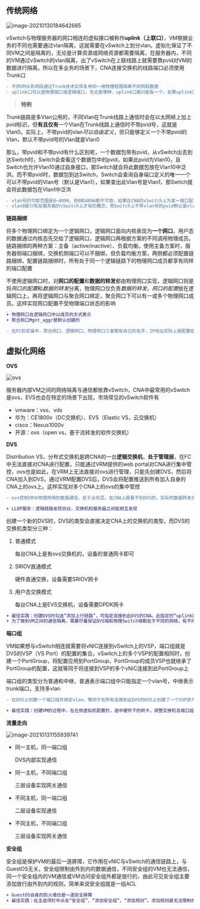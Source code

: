 ## 传统网络

![image-20210130184642665](C:\Users\hebor\AppData\Roaming\Typora\typora-user-images\Switch.png)

vSwitch与物理服务器的网口相连的虚拟接口被称作**uplink（上联口）**，VM根据业务的不同也需要通过vlan隔离，这就需要在vSwitch上划分vlan。虚拟化保证了不同VM之间是隔离的，无论是计算资源或网络资源都需要隔离，在服务器内，不同的VM通过vSwitch的vlan隔离，出了vSwitch在上联线路上就需要靠pvid对VM的数据进行隔离。所以在多业务的场景下，CNA连接交换机的线路端口必须使用Trunk口

```diff
- 不同VM业务网段通过Trunk技术实现复用同一根物理链路隔离不同网段数据
- uplink口可以是物理端口或逻辑端口，无论是哪种，uplink口都只能有一个。如果uplink口使用逻辑端口，那么其成员可以有多个物理端口
```



> **特例**

Trunk链路是多Vlan公用的，不同Vlan在Trunk线路上通信时会在以太网帧上加上pvid标识，但**有且仅有**一个Vlan在Trunk线路上通信时不带pvid号，这就是Vlan0。实际上，不带pvid的vlan*可以自由定义*，但只能够定义一个不带pvid的Vlan，默认不带pvid号的Vlan就是Vlan0

那么，带pvid和不带pvid有什么区别呢，一个数据包带有pvid，从vSwitch出去到达Switch时，Switch会查看这个数据包中的pvid，如果此pvid为Vlan10，且Switch也允许Vlan10通过自身接口，那Switch就会将此数据包放在Vlan10中泛洪。而不带pvid时，数据包到达Switch，Switch会查询自身端口定义的唯一一个可以不带pvid的Vlan号（默认是Vlan1），如果查出此Vlan号是Vlan1，那Swtich就会将此数据包在Vlan1中泛洪

```diff
- vlan号的可取范围是0~4096，但0和4096都不可取，如果在CNA的vSwitch上为某一端口配置“vlan0”，表示未指定vlan号，则标识此端口的数据不打pvid
- vlan0是只有在服务器的vSwitch上才有的概念，而Switch上不带vlan号的pvid默认是vlan1，也可指定其他vlan号
```



**链路捆绑**

将多个物理网口绑定为一个逻辑网口，逻辑网口面向内核表现为**一个网口**，用户态的数据通过内核态先交给了逻辑网口，逻辑网口再根据方案的不同调用物理成员。链路捆绑的两种方案：主备（active/inactive）、负载均衡。使用主备方案时，服务器侧端口捆绑，交换机侧端口可以不捆绑，但负载均衡方案，两侧都必须配置链路捆绑。配置链路捆绑时，所有处于同一个逻辑链路下的物理网口成员都享有同样的端口配置

不使用逻辑网口时，对**网口的配置**和**数据的转发**都由物理网口实现，逻辑网口则是将*网口的配置*和*数据的转发*分离，物理网口仅负责*数据的转发*，*网口的配置*放在逻辑网口上，再将逻辑网口与聚合网口绑定，聚合网口下可以有一或多个物理网口成员。这样实现网口配置不受物理端口状态的影响

```diff
+ 物理网口在逻辑网口中以成员的方式表示
+ 聚合网口Mgnt_aggr是默认创建的

- 在FC的实操中，聚合网口、逻辑网口、物理网口三者都有自己的名字，IP地址实际上是配置给逻辑网口，而逻辑网口与聚合网口绑定，聚合网口下又有一或多个物理网口成员
```



## 虚拟化网络

**OVS**

![ovs](C:\Users\hebor\AppData\Roaming\Typora\typora-user-images\ovs.png)

服务器内部VM之间的网络隔离与通信都依靠vSwitch，CNA中最常用的vSwitch是ovs，EVS也会在特定的场景下出现，市场常见的vSwitch软件有

- vmware：vss、vds
- 华为：CE1800v（DC交换机）、EVS（Elastic VS，云交换机）
- cisco：Nexus1000v
- 开源：ovs（open vs，基于流转发的软件交换机）



**DVS**

Distribution VS，分布式交换机是跨CNA的一台**逻辑交换机**，**处于管理层**，在FC中无法直接对CNA进行配置，只能通过VRM提供的web portal对CNA进行集中管控，ovs也是如此，在VRM上无法直接对ovs进行管理，只能先创建DVS，然后将CNA加入到DVS，通过VRM配置DVS后，DVS会将配置推送到所有加入自身的CNA上的ovs上。这样实现对多个CNA上的ovs的集中管控

```diff
- ovs控制VM与物理网络的数据通信，处于业务层。在CNA上是看不到DVS的，实际的数据转发也不经过DVS

+ LLDP服务：逻辑链路发现协议，交换机和服务器之间能相互发现
```

创建一个新的DVS时，DVS的类型会直接决定CNA上的交换机的类型，而DVS的交换机类型分三种：

1. 普通模式

   每台CNA上是有ovs交换机的，设备的普通网卡即可

2. SRIOV直通模式

   硬件直通交换，设备需要SRIOV网卡

3. 用户态交换模式

   每台CNA上是EVS交换机，设备需要DPDK网卡

```diff
+ 最佳实践：创建DVS时勾选“添加上行链路”，可指定连接到此DVS的CNA。此指定的“uplink口”即是OVS通往物理网络的上联口
+ 为了做到VM之间的通信隔离，需要尽量保证DVS端和物理Switch端都处于不同的网络，有不同的vlan范围。实现DVS之间逻辑上隔离、物理Switch之间隔离
```



**端口组**

VM如果想与vSwitch相连就需要将vNIC连接到vSwitch上的VSP，端口组就是DVS的VSP（VS Port）的配置的集合。vSwitch上的多个VSP的配置相同时，创建一个PortGroup，将配置应用到PortGroup，PortGroup的成员VSP也就继承了PortGroup的配置，这就等同于将连接到VSP的多个vNIC连接到此PortGroup上

端口组的类型分为普通和中继，普通表示端口组中只能指定一个vlan号，中继表示trunk端口，支持多vlan

```diff
- 在DVS上创建一个端口组并绑定vlan，等同于在所有连接到此DVS的OVS上创建了一个VSP并为此VSP指定了一个vlan

+ 最佳实践：创建VM的过程中，在左侧虚拟机配置栏，选中硬件下的网卡，调整交换机及端口组
```



**流量走向**

![image-20210131155939741](C:\Users\hebor\AppData\Roaming\Typora\typora-user-images\image-20210131155939741.png)

- 同一主机，同一端口组

  DVS内部实现通信

- 同一主机，不同端口组

  三层设备实现网关通信

- 不同主机，同一端口组

  二层设备实现通信

- 不同主机，不同端口组

  三层设备实现网关通信



**安全组**

安全组是保护VM的最后一道屏障，它作用在vNIC与vSwitch的通信链路上，与GuestOS无关。安全组限制由外到内的数据通信，不同安全组的VM也无法通信，同一个安全组内的VM通信或VM访问安全组外都是放行的，由此可见安全组主要添加放行由外到内的规则，简单来说安全组就是一组ACL

```diff
+ GuestOS自身的防火墙也是一道安全屏障
+ 最佳实践：在主选项栏中点击“安全组”，“添加安全组”，“添加规则”。添加规则是无法限制的数据流向的，规则仅针对由外到内的数据做筛选放行
```

